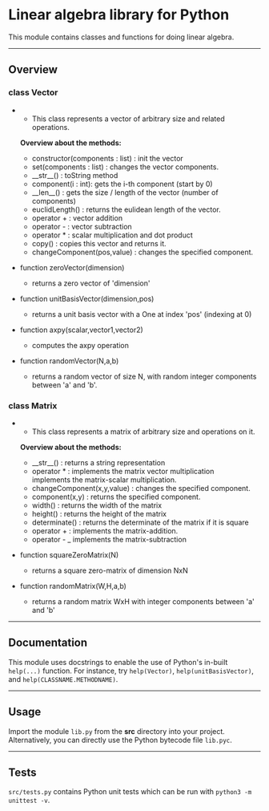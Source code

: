 # Linear algebra library for Python  

This module contains classes and functions for doing linear algebra.  

---

## Overview  

### class Vector  
-
    - This class represents a vector of arbitrary size and related operations.  

    **Overview about the methods:**    
        
    - constructor(components : list) : init the vector  
    - set(components : list) : changes the vector components.  
    - \_\_str\_\_() : toString method  
    - component(i : int): gets the i-th component (start by 0)  
    - \_\_len\_\_() : gets the size / length of the vector (number of components)  
    - euclidLength() : returns the eulidean length of the vector.  
    - operator + : vector addition  
    - operator - : vector subtraction  
    - operator * : scalar multiplication and dot product  
    - copy() : copies this vector and returns it.  
    - changeComponent(pos,value) : changes the specified component.  

- function zeroVector(dimension)  
    - returns a zero vector of 'dimension'  
- function unitBasisVector(dimension,pos)  
    - returns a unit basis vector with a One at index 'pos' (indexing at 0)  
- function axpy(scalar,vector1,vector2)  
    - computes the axpy operation  
- function randomVector(N,a,b)
    - returns a random vector of size N, with random integer components between 'a' and 'b'.

### class Matrix
-
    - This class represents a matrix of arbitrary size and operations on it.

    **Overview about the methods:**  
    
    -  \_\_str\_\_() : returns a string representation  
    - operator * : implements the matrix vector multiplication  
                   implements the matrix-scalar multiplication.  
    - changeComponent(x,y,value) : changes the specified component.  
    - component(x,y) : returns the specified component.  
    - width() : returns the width of the matrix  
    - height() : returns the height of the matrix
    - determinate() : returns the determinate of the matrix if it is square 
    - operator + : implements the matrix-addition.  
    - operator - _ implements the matrix-subtraction  

- function squareZeroMatrix(N)  
    - returns a square zero-matrix of dimension NxN  
- function randomMatrix(W,H,a,b)  
    - returns a random matrix WxH with integer components between 'a' and 'b'  
---

## Documentation  

This module uses docstrings to enable the use of Python's in-built `help(...)` function.
For instance, try `help(Vector)`, `help(unitBasisVector)`, and `help(CLASSNAME.METHODNAME)`.

---

## Usage  

Import the module `lib.py` from the **src** directory into your project.
Alternatively, you can directly use the Python bytecode file `lib.pyc`.   

---

## Tests  

`src/tests.py` contains Python unit tests which can be run with `python3 -m unittest -v`.
